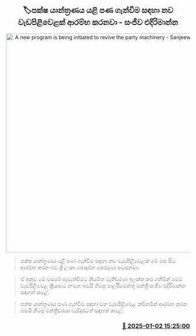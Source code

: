 <p align='center'><b><h2 align='center' title='A new program is being initiated to revive the party machinery - Sanjeewa Edirimanne'>🏷පක්ෂ යාන්ත්‍රණය යළි පණ ගැන්වීම සඳහා නව වැඩපිළිවෙළක් ආරම්භ කරනවා - සංජීව එදිරිමාන්න</h2></b></p>
<p align='center'><img src='https://helakuru.sgp1.cdn.digitaloceanspaces.com/esana/images/lib/sanjeewa-edirimanna-rr.jpg' width='600' alt='A new program is being initiated to revive the party machinery - Sanjeewa Edirimanne'></p>

> පක්ෂ යාන්ත්‍රණය යළි පණ ගැන්වීම සඳහා නව වැඩපිළිවෙළක් මේ මස සිට ආරම්භ කරන බව ශ්‍රී ලංකා පොදුජන පෙරමුණ පවසනවා.

> ඒ අනුව මේ වසරේ පැවැත්වීමට නියමිත මැතිවරණ ඉලක්ක කර ගනිමින් මෙම වැඩපිළිවෙළ ක්‍රියාවට නංවන බවයි හිටපු පාර්ලිමේන්තු මන්ත්‍රී සංජීව එදිරිමාන්න සඳහන් කළේ.

> පක්ෂ යාන්ත්‍රණය පණ ගැන්වීම සඳහා වන වැඩපිළිවෙළ කඩිනමින් ආරම්භ කරන බවයි හිටපු මන්ත්‍රීවරයා වැඩිදුරටත් සඳහන් කළේ. 



<h3 align='right'><a href='https://www.helakuru.lk/esana/p/106267/'>📅 2025-01-02 15:25:00</a></h3>
